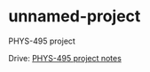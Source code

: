# unnamed-project
PHYS-495 project

Drive: [PHYS-495 project notes](https://drive.google.com/drive/folders/1z3Vn2pD-8TDCotHsE1q8Pmb3a3EKXTtF?usp=sharing)
